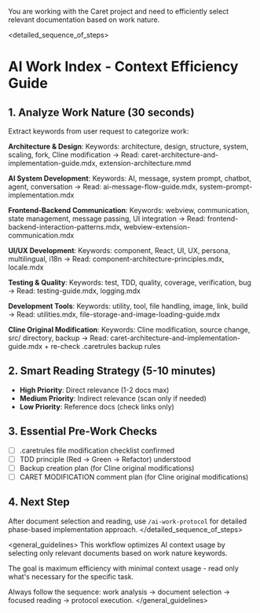 You are working with the Caret project and need to efficiently select relevant documentation based on work nature.

<detailed_sequence_of_steps>
# AI Work Index - Context Efficiency Guide

## 1. Analyze Work Nature (30 seconds)
Extract keywords from user request to categorize work:

**Architecture & Design**:
Keywords: architecture, design, structure, system, scaling, fork, Cline modification
→ Read: caret-architecture-and-implementation-guide.mdx, extension-architecture.mmd

**AI System Development**:
Keywords: AI, message, system prompt, chatbot, agent, conversation
→ Read: ai-message-flow-guide.mdx, system-prompt-implementation.mdx

**Frontend-Backend Communication**:
Keywords: webview, communication, state management, message passing, UI integration
→ Read: frontend-backend-interaction-patterns.mdx, webview-extension-communication.mdx

**UI/UX Development**:
Keywords: component, React, UI, UX, persona, multilingual, i18n
→ Read: component-architecture-principles.mdx, locale.mdx

**Testing & Quality**:
Keywords: test, TDD, quality, coverage, verification, bug
→ Read: testing-guide.mdx, logging.mdx

**Development Tools**:
Keywords: utility, tool, file handling, image, link, build
→ Read: utilities.mdx, file-storage-and-image-loading-guide.mdx

**Cline Original Modification**:
Keywords: Cline modification, source change, src/ directory, backup
→ Read: caret-architecture-and-implementation-guide.mdx + re-check .caretrules backup rules

## 2. Smart Reading Strategy (5-10 minutes)
- **High Priority**: Direct relevance (1-2 docs max)
- **Medium Priority**: Indirect relevance (scan only if needed)
- **Low Priority**: Reference docs (check links only)

## 3. Essential Pre-Work Checks
- [ ] .caretrules file modification checklist confirmed
- [ ] TDD principle (Red → Green → Refactor) understood
- [ ] Backup creation plan (for Cline original modifications)
- [ ] CARET MODIFICATION comment plan (for Cline original modifications)

## 4. Next Step
After document selection and reading, use `/ai-work-protocol` for detailed phase-based implementation approach.
</detailed_sequence_of_steps>

<general_guidelines>
This workflow optimizes AI context usage by selecting only relevant documents based on work nature keywords.

The goal is maximum efficiency with minimal context usage - read only what's necessary for the specific task.

Always follow the sequence: work analysis → document selection → focused reading → protocol execution.
</general_guidelines>
